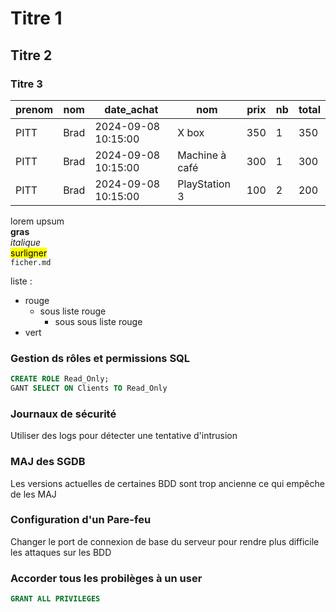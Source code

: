 # Titre 1
## Titre 2
### Titre 3

|prenom|nom|date_achat|nom|prix|nb|total|
|---|---|---|---|---|---|---|
|PITT|Brad|2024-09-08 10:15:00|X box|350|1|350|
|PITT|Brad|2024-09-08 10:15:00|Machine à café|300|1|300|
|PITT|Brad|2024-09-08 10:15:00|PlayStation 3|100|2|200|

lorem upsum  
**gras**  
*italique*  
<mark>surligner</mark>  
<code>ficher.md</code>

liste :  
- rouge
    - sous liste rouge
        - sous sous liste rouge
- vert

### Gestion ds rôles et permissions SQL
```sql
CREATE ROLE Read_Only;
GANT SELECT ON Clients TO Read_Only
```

### Journaux de sécurité
Utiliser des logs pour détecter une tentative d'intrusion

### MAJ des SGDB
Les versions actuelles de certaines BDD sont trop ancienne ce qui empêche de les MAJ

### Configuration d'un Pare-feu
Changer le port de connexion de base du serveur pour rendre plus difficile les attaques sur les BDD

### Accorder tous les probilèges à un user
```sql
GRANT ALL PRIVILEGES
```

